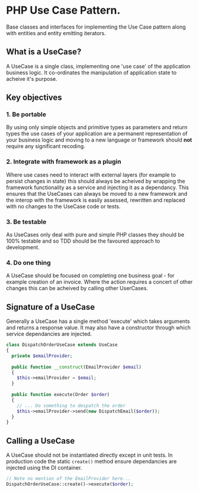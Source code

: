# PHP Use Case Pattern.

Base classes and interfaces for implementing the Use Case pattern along with entities and entity emitting iterators.

## What is a UseCase?

A UseCase is a single class, implementing one 'use case' of the application business logic. It co-ordinates the manipulation of application state to acheive it's purpose.

## Key objectives

### 1. Be portable

By using only simple objects and primitive types as parameters and return types the use cases of your application are a permanent representation of your business logic and moving to a new language or framework should **not** require any significant recoding.

### 2. Integrate with framework as a plugin

Where use cases need to interact with external layers (for example to persist changes in state) this should always be acheived by wrapping the framework functionality as a service and injecting it as a dependancy. This ensures that the UseCases can always be moved to a new framework and the interop with the framework is easily assessed, rewritten and replaced with no changes to the UseCase code or tests.

### 3. Be testable

As UseCases only deal with pure and simple PHP classes they should be 100% testable and so TDD should be the favoured approach to development.

### 4. Do one thing

A UseCase should be focused on completing one business goal - for example creation of an invoice. Where the action requires a concert of other changes this can be acheived by calling other UserCases.

## Signature of a UseCase

Generally a UseCase has a single method 'execute' which takes arguments and returns a response value. It may also have a constructor through which service dependancies are injected.

```php
class DispatchOrderUseCase extends UseCase
{
  private $emailProvider;
  
  public function __construct(EmailProvider $email)
  {
    $this->emailProvider = $email;    
  }
  
  public function execute(Order $order)
  {
    // ... Do something to despatch the order
    $this->emailProvider->send(new DispatchEmail($order));
  }
}
```

## Calling a UseCase

A UseCase should not be instantiated directly except in unit tests. In production code the static `create()` method ensure dependancies are injected using the DI container.

```php
// Note no mention of the EmailProvider here...
DispatchOrderUseCase::create()->execute($order);
```
